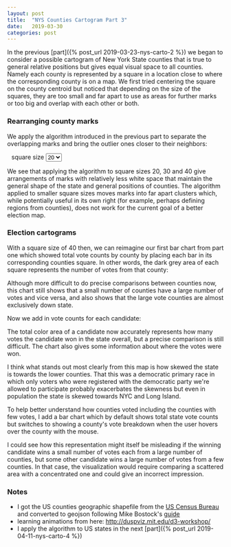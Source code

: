 ```yaml
---
layout: post
title:  "NYS Counties Cartogram Part 3"
date:   2019-03-30
categories: post
---
```


In the previous [part]({% post_url 2019-03-23-nys-carto-2 %}) we began to consider a possible cartogram of New York State counties that is true to general relative positions but gives equal visual space to all counties. Namely each county is represented by a square in a location close to where the corresponding county is on a map. We first tried centering the square on the county centroid but noticed that depending on the size of the squares, they are too small and far apart to use as areas for further marks or too big and overlap with each other or both.

### Rearranging county marks

We apply the algorithm introduced in the previous part to separate the overlapping marks and bring the outlier ones closer to their neighbors:

<div id="button" style="float:left;" ></div>
<div id="squareSizeSelection" style="overflow:hidden; padding-left:10px;">
square size
  <select id="squareSize">
    <option value="5">5</option>
    <option value="10">10</option>
		<option value="20" selected="selected">20</option>
    <option value="30">30</option>
    <option value="40">40</option>
  </select>
</div>

<div id="countiesUpdate" style="position:relative;"></div>

We see that applying the algorithm to square sizes 20, 30 and 40 give arrangements of marks with relatively less white space that maintain the general shape of the state and general positions of counties. The algorithm applied to smaller square sizes moves marks into far apart clusters which, while potentially useful in its own right (for example, perhaps defining regions from counties), does not work for the current goal of a better election map.

### Election cartograms

With a square size of 40 then, we can reimagine our first bar chart from part one which showed total vote counts by county by placing each bar in its corresponding counties square. In other words, the dark grey area of each square represents the number of votes from that county:


<div id="countiesTtlVotes" style="position:relative;" >
</div>

Although more difficult to do precise comparisons between counties now, this chart still shows that a small number of counties have a large number of votes and vice versa, and also shows that the large vote counties are almost exclusively down state.

Now we add in vote counts for each candidate:

<div id="countiesVotes" style="position:relative;" >
</div>

The total color area of a candidate now accurately represents how many votes the candidate won in the state overall, but a precise comparison is still difficult. The chart also gives some information about where the votes were won.

I think what stands out most clearly from this map is how skewed the state is towards the lower counties. That this was a democratic primary race in which only voters who were registered with the democratic party we're allowed to participate probably exacerbates the skewness but even in population the state is skewed towards NYC and Long Island.

To help better understand how counties voted including the counties with few votes, I add a bar chart which by default shows total state vote counts but switches to showing a county's vote breakdown when the user hovers over the county with the mouse.

I could see how this representation might itself be misleading if the winning candidate wins a small number of votes each from a large number of counties, but some other candidate wins a large number of votes from a few counties. In that case, the visualization would require comparing a scattered area with a concentrated one and could give an incorrect impression.


<script src="https://d3js.org/d3.v5.min.js"></script>
<script src="https://d3js.org/d3-selection-multi.v1.min.js"></script>

<script src="/sketches/carto/update.js"></script>
<script src="/sketches/carto/counties_update.js"></script>
<script src="/sketches/carto/counties_carto1.js"></script>
<script src="/sketches/carto/counties_carto2.js"></script>

### Notes
- I got the US counties geographic shapefile from the [US Census Bureau](https://www.census.gov/geographies/mapping-files/2017/geo/kml-cartographic-boundary-files.html) and converted to geojson following Mike Bostock's [guide](https://medium.com/@mbostock/command-line-cartography-part-1-897aa8f8ca2c)
- learning animations from here: <http://duspviz.mit.edu/d3-workshop/>
- I apply the algorithm to US states in the next [part]({% post_url 2019-04-11-nys-carto-4 %})

